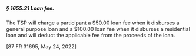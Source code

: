 ##### § 1655.21 Loan fee. #####

The TSP will charge a participant a $50.00 loan fee when it disburses a general purpose loan and a $100.00 loan fee when it disburses a residential loan and will deduct the applicable fee from the proceeds of the loan.

[87 FR 31695, May 24, 2022]